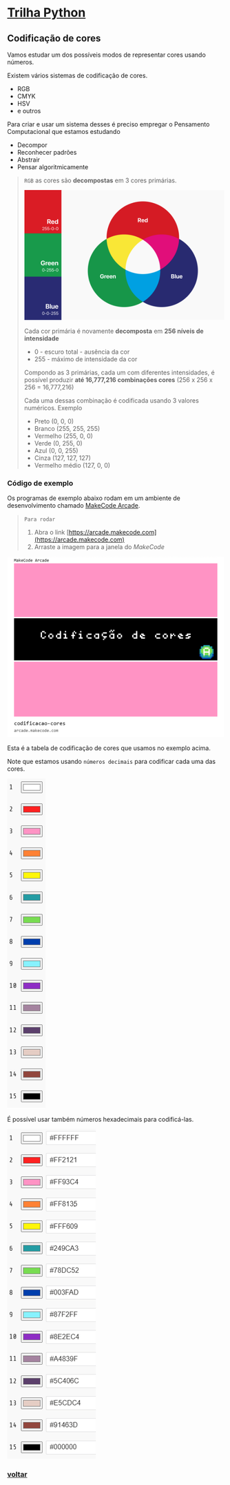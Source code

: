 # [Trilha Python](index.md)

## Codificação de cores

Vamos estudar um dos possíveis modos de representar cores usando números.

Existem vários sistemas de codificação de cores. 

- RGB
- CMYK
- HSV
- e outros

Para criar e usar um sistema desses é preciso empregar o Pensamento Computacional que estamos estudando

- Decompor
- Reconhecer padrões
- Abstrair
- Pensar algoritmicamente

> `RGB` as cores são **decompostas** em 3 cores primárias.
>
> ![](img/rgb-color-mode.png)
>
> Cada cor primária é novamente **decomposta** em **256 níveis de intensidade** 
> - 0 - escuro total - ausência da cor
> - 255 - máximo de intensidade da cor
>
> Compondo as 3 primárias, cada um com diferentes intensidades, é possível produzir **até 16,777,216 combinações cores** (256 x 256 x 256 = 16,777,216)
>
> Cada uma dessas combinação é codificada usando 3 valores numéricos. Exemplo
> - Preto (0, 0, 0)
> - Branco (255, 255, 255)
> - Vermelho (255, 0, 0)
> - Verde (0, 255, 0)
> - Azul (0, 0, 255)
> - Cinza (127, 127, 127)
> - Vermelho médio (127, 0, 0)
> 


### Código de exemplo

Os programas de exemplo abaixo rodam em um ambiente de desenvolvimento chamado [MakeCode Arcade](https://arcade.makecode.com).

> `Para rodar`
>
> 1. Abra o link [https://arcade.makecode.com](https://arcade.makecode.com)
> 1. Arraste a imagem para a janela do *MakeCode*




![Codificação de cores](img/arcade-codificacao-cores.png)

Esta é a tabela de codificação de cores que usamos no exemplo acima.

Note que estamos usando `números decimais` para codificar cada uma das cores.

![Cores da paleta](img/arcade-cores-paleta.png)

É possível usar também números hexadecimais para codificá-las.

![paleta de cores em hexadecimal](img/arcade-paleta-de-cores.png)

### [voltar](index.md)

